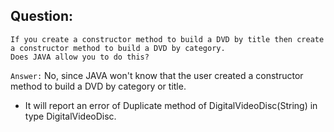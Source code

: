 ## Question:
    If you create a constructor method to build a DVD by title then create a constructor method to build a DVD by category.
    Does JAVA allow you to do this?

`Answer:` No, since JAVA won't know that the user created a constructor method to build a DVD by category or title. 
*   It will report an error of Duplicate method of DigitalVideoDisc(String) in type DigitalVideoDisc.
